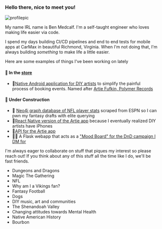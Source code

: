 ### Hello there, nice to meet you!

![profilepic](https://avatars1.githubusercontent.com/u/11594171?s=460&u=2181d48efbc911f51fdb641d047e87973cf6888e&v=4)

My name IRL name is Ben Medcalf. I'm a self-taught engineer who loves making life easier via code.

I spend my days building CI/CD pipelines and end to end tests for mobile apps at CarMax in beautiful Richmond, Virginia.
When I'm not doing that, I'm always building _something_ to make life a little easier. 

Here are some examples of things I've been working on lately

#### 📲 In the [store](https://play.google.com/store/apps/details?id=com.bookyrself.bookyrself&hl=en_US)
- 🎸[Native Android application for DIY artists](https://github.com/manbradcalf/Artie-Android) to simplify the painful process of booking events. Named after [Artie Fufkin, Polymer Records ](https://www.youtube.com/watch?v=I0s2Tk-cbig)

#### 🚧 Under Construction 
- 🏈 [Neo4j graph database of NFL player stats](https://github.com/manbradcalf/nfl-player-stats-node) scraped from ESPN so I can pwn my fantasy drafts with elite querying
- 🎸[React Native version of the Artie app](https://github.com/manbradcalf/Artie-React-Native) because I eventually realized DIY artists have iPhones
- 🎸[API for the Artie app](https://github.com/manbradcalf/Artie-Express)
- 🧙‍♂️ A Flask webapp that acts as a ["Mood Board" for the DnD campaign I DM for](https://github.com/manbradcalf/DND-Mood-Board) 

I'm always eager to collaborate on stuff that piques my interest so please reach out! If you think about any of this stuff all the time like I do, we'll be fast friends.
- Dungeons and Dragons
- Magic The Gathering
- NFL
- Why am I a Vikings fan?
- Fantasy Football
- Dogs
- DIY music, art and communities
- The Shenandoah Valley
- Changing attitudes towards Mental Health
- Native American History
- Bourbon
